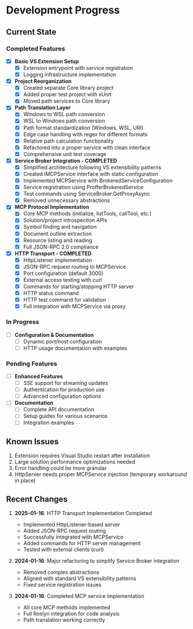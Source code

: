 # Development Progress

## Current State

### Completed Features

- [x] **Basic VS Extension Setup**
  - [x] Extension entrypoint with service registration
  - [x] Logging infrastructure implementation

- [x] **Project Reorganization**
  - [x] Created separate Core library project
  - [x] Added proper test project with xUnit
  - [x] Moved path services to Core library

- [x] **Path Translation Layer**
  - [x] Windows to WSL path conversion
  - [x] WSL to Windows path conversion
  - [x] Path format standardization (Windows, WSL, URI)
  - [x] Edge case handling with regex for different formats
  - [x] Relative path calculation functionality
  - [x] Refactored into a proper service with clean interface
  - [x] Comprehensive unit test coverage

- [x] **Service Broker Integration - COMPLETED**
  - [x] Simplified architecture following VS extensibility patterns
  - [x] Created IMCPService interface with static configuration
  - [x] Implemented MCPService with BrokeredServiceConfiguration
  - [x] Service registration using ProfferBrokeredService
  - [x] Test commands using ServiceBroker.GetProxyAsync
  - [x] Removed unnecessary abstractions

- [x] **MCP Protocol Implementation**
  - [x] Core MCP methods (initialize, listTools, callTool, etc.)
  - [x] Solution/project introspection APIs
  - [x] Symbol finding and navigation
  - [x] Document outline extraction
  - [x] Resource listing and reading
  - [x] Full JSON-RPC 2.0 compliance

- [x] **HTTP Transport - COMPLETED**
  - [x] HttpListener implementation
  - [x] JSON-RPC request routing to MCPService
  - [x] Port configuration (default 3000)
  - [x] External access testing with curl
  - [x] Commands for starting/stopping HTTP server
  - [x] HTTP status command
  - [x] HTTP test command for validation
  - [x] Full integration with MCPService via proxy

### In Progress

- [ ] **Configuration & Documentation**
  - [ ] Dynamic port/host configuration
  - [ ] HTTP usage documentation with examples

### Pending Features

- [ ] **Enhanced Features**
  - [ ] SSE support for streaming updates
  - [ ] Authentication for production use
  - [ ] Advanced configuration options

- [ ] **Documentation**
  - [ ] Complete API documentation
  - [ ] Setup guides for various scenarios
  - [ ] Integration examples

## Known Issues

1. Extension requires Visual Studio restart after installation
2. Large solution performance optimizations needed
3. Error handling could be more granular
4. HttpServer needs proper MCPService injection (temporary workaround in place)

## Recent Changes

1. **2025-01-16**: HTTP Transport Implementation Completed
   - Implemented HttpListener-based server
   - Added JSON-RPC request routing
   - Successfully integrated with MCPService
   - Added commands for HTTP server management
   - Tested with external clients (curl)

2. **2024-01-16**: Major refactoring to simplify Service Broker integration
   - Removed complex abstractions
   - Aligned with standard VS extensibility patterns
   - Fixed service registration issues

3. **2024-01-16**: Completed MCP service implementation
   - All core MCP methods implemented
   - Full Roslyn integration for code analysis
   - Path translation working correctly